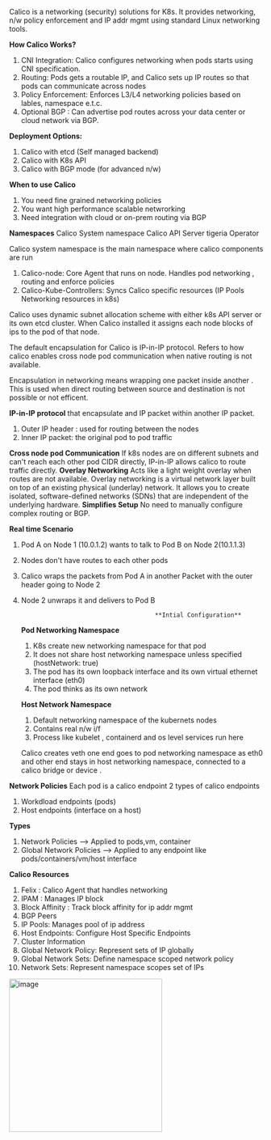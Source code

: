 Calico is a networking (security) solutions for K8s. It provides networking, n/w policy enforcement and IP addr mgmt using standard Linux networking tools. 

**How Calico Works?**

1. CNI Integration: Calico configures networking when pods starts using CNI specification. 
2. Routing: Pods gets a routable IP, and Calico sets up IP routes so that pods can communicate across nodes
3. Policy Enforcement: Enforces L3/L4 networking policies based on lables, namespace e.t.c.
4. Optional BGP : Can advertise pod routes across your data center or cloud network via BGP.

**Deployment Options:**
1. Calico with etcd (Self managed backend)
2. Calico with K8s API
3. Calico with BGP mode (for advanced n/w)

**When to use Calico**
1. You need fine grained networking policies
2. You want high performance scalable netwrorking
3. Need integration with cloud or on-prem routing via BGP

**Namespaces**
Calico System namespace 
Calico API Server
tigeria Operator

Calico system namespace is the main namespace where calico components are run 
1. Calico-node: Core Agent that runs on node. Handles pod networking , routing and enforce policies
2. Calico-Kube-Controllers: Syncs Calico specific resources (IP Pools Networking resources in k8s)

Calico uses dynamic subnet allocation scheme with either k8s API server or its own etcd cluster. When Calico installed it assigns each node blocks of ips to the pod of that node. 

The default encapsulation for Calico is IP-in-IP protocol. 
Refers to how calico enables cross node pod communication when native routing is not available.

Encapsulation in networking means wrapping one packet inside another . This is used when direct routing between source and destination is not possible or not efficent. 

**IP-in-IP protocol** that encapsulate and IP packet within another IP packet.
1. Outer IP header : used for routing between the nodes
2. Inner IP packet: the original pod to pod traffic

**Cross node pod Communication**  If k8s nodes are on different subnets and can't reach each other pod CIDR directly, IP-in-IP allows calico to route traffic directly.
**Overlay Networking** Acts like a light weight overlay when routes are not available.
Overlay networking is a virtual network layer built on top of an existing physical (underlay) network. It allows you to create isolated, software-defined networks (SDNs) that are independent of the underlying hardware.
**Simplifies Setup** No need to manually configure complex routing or BGP. 

**Real time Scenario**
1. Pod A on Node 1 (10.0.1.2) wants to talk to Pod B on Node 2(10.1.1.3)
2. Nodes don't have routes to each other pods
3. Calico wraps the packets from Pod A in another Packet with the outer header going to Node 2
4. Node 2 unwraps it and delivers to Pod B

                                            **Intial Configuration**

   **Pod Networking Namespace**
   1. K8s create new networking namespace for that pod
   2. It does not share host networking namespace unless specified (hostNetwork: true)
   3. The pod has its own loopback interface and its own virtual ethernet interface (eth0)
   4. The pod thinks as its own network
  
   **Host Network Namespace**
   1. Default networking namespace of the kubernets nodes
   2. Contains real n/w i/f
   3. Process like kubelet , containerd and os level services run here

   Calico creates veth one end goes to pod networking namespace as eth0 and other end stays in host networking namespace, connected to a calico bridge or device .

**Network Policies**
Each pod is a calico endpoint 
2 types of calico endpoints
1. Workdload endpoints (pods)
2. Host endpoints (interface on a host)

**Types**
1. Network Policies --> Applied to pods,vm, container
2. Global Network Policies --> Applied to any endpoint like pods/containers/vm/host interface

**Calico Resources**
1. Felix : Calico Agent that handles networking
2. IPAM : Manages IP block
3. Block Affinity : Track block affinity for ip addr mgmt
4. BGP Peers
5. IP Pools: Manages pool of ip address
6. Host Endpoints: Configure Host Specific Endpoints
7. Cluster Information
8. Global Network Policy: Represent sets of IP globally
9. Global Network Sets: Define namespace scoped network policy
10. Network Sets: Represent namespace scopes set of IPs

<img width="303" alt="image" src="https://github.com/user-attachments/assets/f20a807c-21da-470e-baff-2595cb9a4a7e" />






   
















